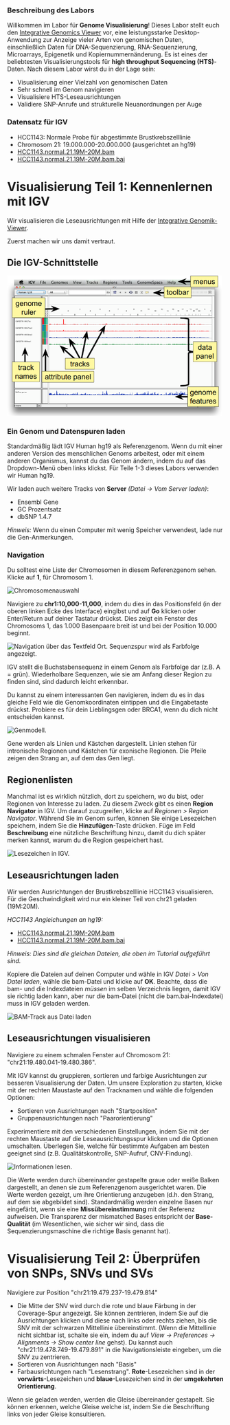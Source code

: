 ### Beschreibung des Labors

Willkommen im Labor für **Genome Visualisierung**! Dieses Labor stellt euch den [Integrative Genomics Viewer](http://www.broadinstitute.org/igv) vor, eine leistungsstarke Desktop-Anwendung zur Anzeige vieler Arten von genomischen Daten, einschließlich Daten für DNA-Sequenzierung, RNA-Sequenzierung, Microarrays, Epigenetik und Kopiernummernänderung. Es ist eines der beliebtesten Visualisierungstools für **high throughput Sequencing (HTS)**-Daten.
Nach diesem Labor wirst du in der Lage sein:

* Visualisierung einer Vielzahl von genomischen Daten
* Sehr schnell im Genom navigieren
* Visualisiere HTS-Leseausrichtungen
* Validiere SNP-Anrufe und strukturelle Neuanordnungen per Auge

### Datensatz für IGV

* HCC1143: Normale Probe für abgestimmte Brustkrebszelllinie 
* Chromosom 21: 19.000.000-20.000.000 (ausgerichtet an hg19)
* [HCC1143.normal.21.19M-20M.bam](https://github.com/bioinformatics-ca/bioinformatics-ca.github.io/raw/master/data_sets/HCC1143.normal.21.19M-20M.bam)
* [HCC1143.normal.21.19M-20M.bam.bai](https://github.com/bioinformatics-ca/bioinformatics-ca.github.io/raw/master/data_sets/HCC1143.normal.21.19M-20M.bam.bai)

# Visualisierung Teil 1: Kennenlernen mit IGV

Wir visualisieren die Leseausrichtungen mit Hilfe der
[Integrative Genomik-Viewer](http://www.broadinstitute.org/igv).

Zuerst machen wir uns damit vertraut.


## Die IGV-Schnittstelle 

<img src="https://github.com/bioinformaticsdotca/BiCG_2019/raw/master/Module3/images/IGV-layout.png" width="500"/>

### Ein Genom und Datenspuren laden

Standardmäßig lädt IGV Human hg19 als Referenzgenom. Wenn du mit einer anderen Version des menschlichen Genoms arbeitest, oder mit einem anderen Organismus, kannst du das Genom ändern, indem du auf das Dropdown-Menü oben links klickst. Für Teile 1-3 dieses Labors verwenden wir Human hg19.  

Wir laden auch weitere Tracks von **Server** *(Datei -> Vom Server laden)*:

* Ensembl Gene 
* GC Prozentsatz
* dbSNP 1.4.7

*Hinweis:* Wenn du einen Computer mit wenig Speicher verwendest, lade nur die Gen-Anmerkungen.

### Navigation

Du solltest eine Liste der Chromosomen in diesem Referenzgenom sehen. Klicke auf **1**, für Chromosom 1.

![Chromosomenauswahl](https://bioinformatics-ca.github.io/images/Igv-chromosomes.png)

Navigiere zu **chr1:10,000-11,000**, indem du dies in das Positionsfeld (in der oberen linken Ecke des Interface) eingibst und auf **Go** klicken oder Enter/Return auf deiner Tastatur drückst. Dies zeigt ein Fenster des Chromosoms 1, das 1.000 Basenpaare breit ist und bei der Position 10.000 beginnt.

![Navigation über das Textfeld Ort. Sequenzspur wird als Farbfolge angezeigt.](https://bioinformatics-ca.github.io/images/Igv-1.png)

IGV stellt die Buchstabensequenz in einem Genom als Farbfolge dar (z.B. A = grün). Wiederholbare Sequenzen, wie sie am Anfang dieser Region zu finden sind, sind dadurch leicht erkennbar.

Du kannst zu einem interessanten Gen navigieren, indem du es in das gleiche Feld wie die Genomkoordinaten eintippen und die Eingabetaste drückst. Probiere es für dein Lieblingsgen oder BRCA1, wenn du dich nicht entscheiden kannst. 

![Genmodell.](https://bioinformatics-ca.github.io/images/Igv-genes.png)

Gene werden als Linien und Kästchen dargestellt. Linien stehen für intronische Regionen und Kästchen für exonische Regionen. Die Pfeile zeigen den Strang an, auf dem das Gen liegt.

## Regionenlisten

Manchmal ist es wirklich nützlich, dort zu speichern, wo du bist, oder Regionen von Interesse zu laden. Zu diesem Zweck gibt es einen **Region Navigator** in IGV. Um darauf zuzugreifen, klicke auf *Regionen > Region Navigator*. Während Sie im Genom surfen, können Sie einige Lesezeichen speichern, indem Sie die **Hinzufügen**-Taste drücken. Füge im Feld **Beschreibung** eine nützliche Beschriftung hinzu, damit du dich später merken kannst, warum du die Region gespeichert hast.

![Lesezeichen in IGV.](https://bioinformatics-ca.github.io/images/Igv-bookmarks.png)

## Leseausrichtungen laden

Wir werden Ausrichtungen der Brustkrebszelllinie HCC1143 visualisieren. Für die Geschwindigkeit wird nur ein kleiner Teil von chr21 geladen (19M:20M).

*HCC1143 Angleichungen an hg19:* 

* [HCC1143.normal.21.19M-20M.bam](https://github.com/bioinformatics-ca/bioinformatics-ca.github.io/raw/master/data_sets/HCC1143.normal.21.19M-20M.bam)
* [HCC1143.normal.21.19M-20M.bam.bai](https://github.com/bioinformatics-ca/bioinformatics-ca.github.io/raw/master/data_sets/HCC1143.normal.21.19M-20M.bam.bai)

*Hinweis: Dies sind die gleichen Dateien, die oben im Tutorial aufgeführt sind.*

Kopiere die Dateien auf deinen Computer und wähle in IGV *Datei > Von Datei laden*, wähle die bam-Datei und klicke auf **OK**. Beachte, dass die bam- und die Indexdateien *müssen* im selben Verzeichnis liegen, damit IGV sie richtig laden kann, aber nur die bam-Datei (nicht die bam.bai-Indexdatei) muss in IGV geladen werden.

![BAM-Track aus Datei laden](https://bioinformatics-ca.github.io/images/Igv_load_bam.png)

## Leseausrichtungen visualisieren
Navigiere zu einem schmalen Fenster auf Chromosom 21: "chr21:19.480.041-19.480.386". 

Mit IGV kannst du gruppieren, sortieren und farbige Ausrichtungen zur besseren Visualisierung der Daten. Um unsere Exploration zu starten, klicke mit der rechten Maustaste auf den Tracknamen und wähle die folgenden Optionen:
* Sortieren von Ausrichtungen nach "Startposition"
* Gruppenausrichtungen nach "Paarorientierung"

Experimentiere mit den verschiedenen Einstellungen, indem Sie mit der rechten Maustaste auf die Leseausrichtungsspur klicken und die Optionen umschalten. Überlegen Sie, welche für bestimmte Aufgaben am besten geeignet sind (z.B. Qualitätskontrolle, SNP-Aufruf, CNV-Findung).

![Informationen lesen.](https://bioinformatics-ca.github.io/images/Igv_sort_and_group.png)

Die Werte werden durch übereinander gestapelte graue oder weiße Balken dargestellt, an denen sie zum Referenzgenom ausgerichtet waren. Die Werte werden gezeigt, um ihre Orientierung anzugeben (d.h. den Strang, auf dem sie abgebildet sind). Standardmäßig werden einzelne Basen nur eingefärbt, wenn sie eine **Missübereinstimmung** mit der Referenz aufweisen.    Die Transparenz der mismatched Bases entspricht der **Base-Qualität** (im Wesentlichen, wie sicher wir sind, dass die Sequenzierungsmaschine die richtige Basis genannt hat).

# Visualisierung Teil 2: Überprüfen von SNPs, SNVs und SVs 

Navigiere zur Position "chr21:19.479.237-19.479.814"
  * Die Mitte der SNV wird durch die rote und blaue Färbung in der Coverage-Spur angezeigt. Sie können zentrieren, indem Sie auf die Ausrichtungen klicken und diese nach links oder rechts ziehen, bis die SNV mit der schwarzen Mittellinie übereinstimmt. (Wenn die Mittellinie nicht sichtbar ist, schalte sie ein, indem du auf *View -> Preferences -> Alignments -> Show center line* gehst). Du kannst auch "chr21:19.478.749-19.479.891" in die Navigationsleiste eingeben, um die SNV zu zentrieren.
  * Sortieren von Ausrichtungen nach "Basis"
  * Farbausrichtungen nach "Lesenstrang". **Rote**-Lesezeichen sind in der **vorwärts**-Lesezeichen und **blaue**-Lesezeichen sind in der **umgekehrten Orientierung**.

Wenn sie geladen werden, werden die Gleise übereinander gestapelt. Sie können erkennen, welche Gleise welche ist, indem Sie die Beschriftung links von jeder Gleise konsultieren.

